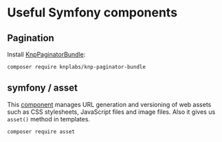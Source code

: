 # Useful Symfony components

## Pagination

Install [KnpPaginatorBundle](https://github.com/KnpLabs/KnpPaginatorBundle):

```
composer require knplabs/knp-paginator-bundle
```

## symfony / asset

This [component](https://github.com/symfony/asset) manages URL generation and versioning 
of web assets such as CSS stylesheets, JavaScript files and image files.
Also it gives us `asset()` method in templates.

```
composer require asset
```
